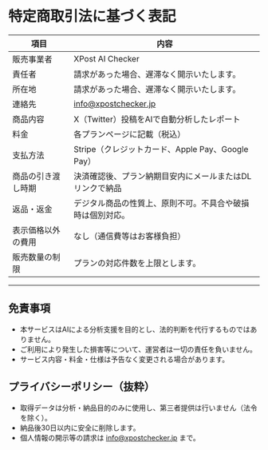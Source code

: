 # 特定商取引法に基づく表記

| 項目 | 内容 |
|------|------|
| 販売事業者 | XPost AI Checker|
| 責任者 | 請求があった場合、遅滞なく開示いたします。 |
| 所在地 | 請求があった場合、遅滞なく開示いたします。 |
| 連絡先 | info@xpostchecker.jp |
| 商品内容 | X（Twitter）投稿をAIで自動分析したレポート |
| 料金 | 各プランページに記載（税込） |
| 支払方法 | Stripe（クレジットカード、Apple Pay、Google Pay） |
| 商品の引き渡し時期 | 決済確認後、プラン納期目安内にメールまたはDLリンクで納品 |
| 返品・返金 | デジタル商品の性質上、原則不可。不具合や破損時は個別対応。 |
| 表示価格以外の費用 | なし（通信費等はお客様負担） |
| 販売数量の制限 | プランの対応件数を上限とします。 |

---

## 免責事項
- 本サービスはAIによる分析支援を目的とし、法的判断を代行するものではありません。  
- ご利用により発生した損害等について、運営者は一切の責任を負いません。  
- サービス内容・料金・仕様は予告なく変更される場合があります。

## プライバシーポリシー（抜粋）
- 取得データは分析・納品目的のみに使用し、第三者提供は行いません（法令を除く）。  
- 納品後30日以内に安全に削除します。  
- 個人情報の開示等の請求は info@xpostchecker.jp まで。
